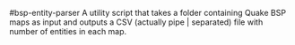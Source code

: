 #bsp-entity-parser
A utility script that takes a folder containing Quake BSP maps as input and outputs a CSV (actually pipe | separated) file with number of entities in each map.